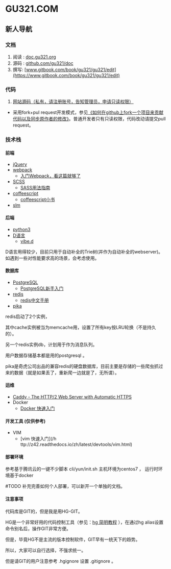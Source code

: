# GU321.COM

## 新人导航

### 文档

1. 阅读 : [doc.gu321.org](https://doc.gu321.org)
1. 源码 : [github.com/gu321/doc](https://github.com/gu321/doc)
1. 撰写: [www.gitbook.com/book/gu321/gu321/edit](https://www.gitbook.com/book/gu321/gu321/edit)

### 代码

1. [网站源码（私有，请注册账号，告知管理员，申请只读权限）](http://git.oschina.net/gu321/tz)
  * 采用fork+pul request开发模式，参见[《如何在github上fork一个项目来贡献代码以及同步原作者的修改》](http://www.cnblogs.com/rubylouvre/archive/2013/01/24/2874694.html)。普通开发者只有只读权限，代码改动请提交pull request。


### 技术栈

#### 前端

* [jQuery](https://jquery.com/)
* [webpack](https://webpack.github.io/)
  * [入门Webpack，看这篇就够了](http://www.jianshu.com/p/42e11515c10f)
* [SCSS](http://sass-lang.com/)
  * [SASS用法指南](http://www.ruanyifeng.com/blog/2012/06/sass.html)
* [coffeescript](http://coffeescript.org/)
  * [coffeescript小书](https://read.douban.com/reader/ebook/198648/)
* [slm](https://github.com/slm-lang/slm)


#### 后端

* [python3](http://python.org/)
* [D语言](https://dlang.org/)     
  * [vibe.d](http://vibed.org/)
  
D语言用得较少，目前只用于自动补全的Trie树(并作为自动补全的webserver)。如遇到一些对性能要求高的场景，会考虑使用。
  
#### 数据库

* [PostgreSQL](https://www.postgresql.org/)
  * [PostgreSQL新手入门](http://www.ruanyifeng.com/blog/2013/12/getting_started_with_postgresql.html)
* [redis](https://redis.io/)      
  * [redis中文手册](http://redisdoc.com/)
* [pika](https://github.com/Qihoo360/pika/wiki)  

redis启动了2个实例，

其中cache实例被当为memcache用，设置了所有key按LRU轮换（不是持久的）。

另一个redis实例db，计划用于作为消息队列。

用户数据存储基本都是用的postgresql 。

pika是奇虎公司出品的兼容redis的硬盘数据库，目前主要是存储的一些爬虫抓过来的数据（就是如果丢了，重新爬一边就是了，无所谓）。

    
#### 运维
* [Caddy - The HTTP/2 Web Server with Automatic HTTPS](https://caddyserver.com/)
* Docker
  * [Docker 快速入门](http://z42.readthedocs.io/zh/latest/docker.html) 


#### 开发工具 \(仅供参考\)

* VIM 
  * [vim 快速入门](/h ttp://z42.readthedocs.io/zh/latest/devtools/vim.html)
  
#### 部署环境

参考基于腾讯云的一键不少脚本 cli/yun/init.sh
主机环境为centos7 ， 运行时环境基于docker

#TODO 补充完善如何个人部署，可以新开一个单独的文档。

#### 注意事项

代码库是GIT的，但是我是用HG-GIT。

HG是一个非常好用的代码控制工具（参见：[hg 简明教程](http://z42.readthedocs.io/zh/latest/devtools/hg.html) ），在通过hg alias设置命令别名后，操作GIT非常方便。

但是，毕竟HG不是主流的版本控制软件，GIT早有一统天下的趋势。

所以，大家可以自行选择，不强求统一。

但是请GIT的用户注意参考 .hgignore 设置 .gitignore 。

